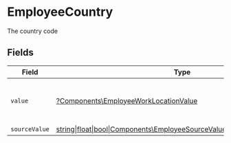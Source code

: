# EmployeeCountry

The country code


## Fields

| Field                                                                                                                                  | Type                                                                                                                                   | Required                                                                                                                               | Description                                                                                                                            | Example                                                                                                                                |
| -------------------------------------------------------------------------------------------------------------------------------------- | -------------------------------------------------------------------------------------------------------------------------------------- | -------------------------------------------------------------------------------------------------------------------------------------- | -------------------------------------------------------------------------------------------------------------------------------------- | -------------------------------------------------------------------------------------------------------------------------------------- |
| `value`                                                                                                                                | [?Components\EmployeeWorkLocationValue](../../Models/Components/EmployeeWorkLocationValue.md)                                          | :heavy_minus_sign:                                                                                                                     | The ISO3166-1 Alpha2 Code of the Country                                                                                               | US                                                                                                                                     |
| `sourceValue`                                                                                                                          | [string\|float\|bool\|Components\EmployeeSourceValueWorkLocation4\|array\|null](../../Models/Components/EmployeeWorkLocationSourceValue.md) | :heavy_minus_sign:                                                                                                                     | N/A                                                                                                                                    |                                                                                                                                        |